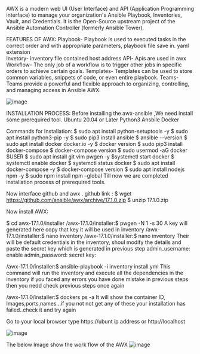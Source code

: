 AWX is a modern web UI (User Interface) and API (Application Programming interface) to manage your organization's Ansible Playbook, Inventories, Vault, and Credentials. It is the Open-Source upstream project of the Ansible Automation Controller (formerly Ansible Tower).

FEATURES OF AWX:
Playbook- Playbook is used to executed tasks in the correct order and with    appropriate   parameters, playbook file save in. yaml extension			   
Invetory- inventory file contained host address
API- Apis are used in awx
Workflow- The only job of a workflow is to trigger other jobs in specific orders to achieve certain goals.
Templates- Templates can be used to store common variables, snippets of code, or even entire playbook.
Teams- Teams provide a powerful and flexible approach to organizing, controlling, and managing access in Ansible AWX.


![image](https://github.com/abhi798949/awx/assets/120705695/437ee234-ea50-4470-9da2-2f7ca9329918)

INSTALLATION PROCESS:
Before installing the  awx-ansible ,We need install some prerequired tool.
Ubuntu 20.04 or Later
Python3
Ansbile
Docker

Commands for Installation:
$ sudo apt install python-setuptools -y
$ sudo apt install python3-pip -y
$ sudo pip3 install ansible
$ ansible --version
$ sudo apt install docker docker.io -y
$ docker version
$ sudo pip3 install docker-compose
$ docker-compose version
$ sudo usermod -aG docker $USER
$ sudo apt install git vim pwgen -y
$systemctl start docker
$ systemctl enable docker
$ systemctl status docker
$ sudo apt install docker-compose -y
$ docker-compose version
$ sudo apt install nodejs npm -y
$ sudo npm install npm –global
Till now we are completed installation process of prerequired tools.

Now interface github and awx .
github link :
$ wget https://github.com/ansible/awx/archive/17.1.0.zip
$ unzip 17.1.0.zip

Now install AWX:

$ cd awx-17.1.0/installer
/awx-17.1.0/installer:$ pwgen -N 1 -s 30
A key will generated here copy that key it will be used in inventory
/awx-17.1.0/installer:$ nano inventory
/awx-17.1.0/installer:$ nano inventory
Their will be default credentials in the inventory, shoul modify the details and paste the secret key which is generated in previous step
admin_username:
enable admin_password:
secret key: 

/awx-17.1.0/installer:$ ansible-playbook -i inventory install.yml
This command will run the inventory and execute all the dependencies in the inventory if you faced any errors you have done mistake in previous steps then you nedd check previous steps once again

/awx-17.1.0/installer:$ dockers ps -a
It will show the container ID, Images,ports,names...if you not not get any of these your installation has failed..check it and try again

Go to your local browser type https://ubunt ip address or http://localhost

![image](https://github.com/abhi798949/awx/assets/120705695/233a6dff-0f07-4dea-ab41-b1f94ad216ac)


The below Image show the work flow of the AWX
![image](https://github.com/abhi798949/awx/assets/120705695/1afd4e8b-f88a-4c14-b517-e8b40f207b4c)













